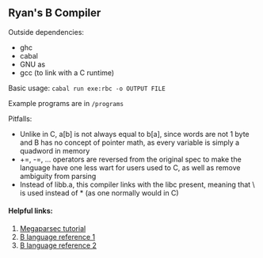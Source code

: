 ## Ryan's B Compiler 

Outside dependencies:
- ghc
- cabal
- GNU as
- gcc (to link with a C runtime)

Basic usage: `cabal run exe:rbc -o OUTPUT FILE`

Example programs are in `/programs`

Pitfalls:
- Unlike in C, a[b] is not always equal to b[a], since words are not 1 byte and
B has no concept of pointer math, as every variable is simply a quadword in memory
- +=, -=, ... operators are reversed from the original spec to make the language 
have one less wart for users used to C, as well as remove ambiguity from parsing
- Instead of libb.a, this compiler links with the libc present, meaning that \\ is used
instead of \* (as one normally would in C)

#### Helpful links:
1. [Megaparsec tutorial](https://markkarpov.com/tutorial/megaparsec.html)
2. [B language reference 1](https://www.thinkage.ca/gcos/expl/b/manu/manu.html)
3. [B language reference 2](https://www.nokia.com/bell-labs/about/dennis-m-ritchie/kbman.html)
